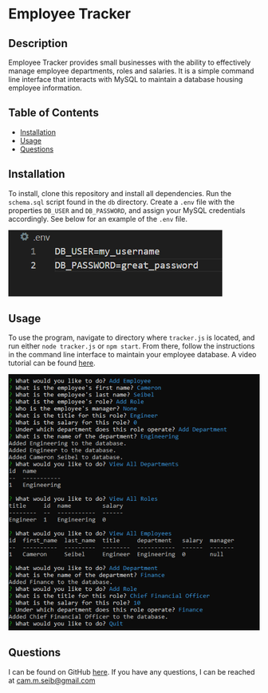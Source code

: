 # Employee Tracker
	
## Description

Employee Tracker provides small businesses with the ability to effectively manage employee departments, roles and salaries. It is a simple command line interface that interacts with MySQL to maintain a database housing employee information.

## Table of Contents

- [Installation](#installation)
- [Usage](#usage)
- [Questions](#questions)


## Installation

To install, clone this repository and install all dependencies. Run the `schema.sql` script found in the `db` directory. Create a `.env` file with the properties `DB_USER` and `DB_PASSWORD`, and assign your MySQL credentials accordingly. See below for an example of the `.env` file.

![A beautifully written .env file that will let you use the app. It is so beautiful.](./images/env.png)

## Usage

To use the program, navigate to directory where `tracker.js` is located, and run either `node tracker.js` or `npm start`. From there, follow the instructions in the command line interface to maintain your employee database. A video tutorial can be found [here](https://youtu.be/av3ggtdc8Eg).

[![An incredibly elegant screenshot of an app at work. It is beautiful beyond words.](./images/app.png)](https://youtu.be/av3ggtdc8Eg)

## Questions

I can be found on GitHub [here](https://github.com/CameronMSeibel).
If you have any questions, I can be reached at cam.m.seib@gmail.com


